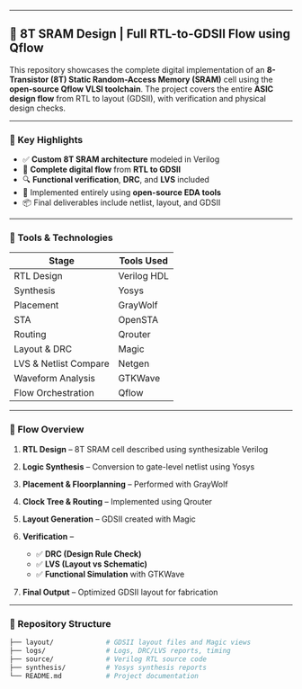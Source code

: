 
---

## 🧠 8T SRAM Design | Full RTL-to-GDSII Flow using Qflow

This repository showcases the complete digital implementation of an **8-Transistor (8T) Static Random-Access Memory (SRAM)** cell using the **open-source Qflow VLSI toolchain**. The project covers the entire **ASIC design flow** from RTL to layout (GDSII), with verification and physical design checks.

---

### 📌 Key Highlights

* ✅ **Custom 8T SRAM architecture** modeled in Verilog
* 🔄 **Complete digital flow** from **RTL to GDSII**
* 🔍 **Functional verification**, **DRC**, and **LVS** included
* 🧰 Implemented entirely using **open-source EDA tools**
* 📦 Final deliverables include netlist, layout, and GDSII

---

### 🚀 Tools & Technologies

| Stage                 | Tools Used  |
| --------------------- | ----------- |
| RTL Design            | Verilog HDL |
| Synthesis             | Yosys       |
| Placement             | GrayWolf    |
| STA                   | OpenSTA     |
| Routing               | Qrouter     |
| Layout & DRC          | Magic       |
| LVS & Netlist Compare | Netgen      |
| Waveform Analysis     | GTKWave     |
| Flow Orchestration    | Qflow       |

---

### 🧭 Flow Overview

1. **RTL Design** – 8T SRAM cell described using synthesizable Verilog
2. **Logic Synthesis** – Conversion to gate-level netlist using Yosys
3. **Placement & Floorplanning** – Performed with GrayWolf
4. **Clock Tree & Routing** – Implemented using Qrouter
5. **Layout Generation** – GDSII created with Magic
6. **Verification** –

   * ✅ **DRC (Design Rule Check)**
   * ✅ **LVS (Layout vs Schematic)**
   * ✅ **Functional Simulation** with GTKWave
7. **Final Output** – Optimized GDSII layout for fabrication

---

### 📁 Repository Structure

```bash
├── layout/             # GDSII layout files and Magic views
├── logs/               # Logs, DRC/LVS reports, timing
├── source/             # Verilog RTL source code
├── synthesis/          # Yosys synthesis reports
└── README.md           # Project documentation
```
